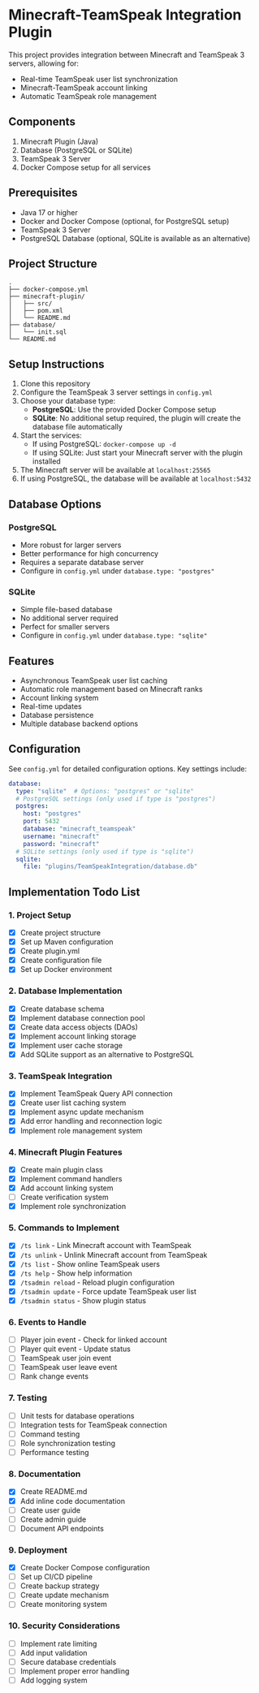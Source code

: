 # Minecraft-TeamSpeak Integration Plugin

This project provides integration between Minecraft and TeamSpeak 3 servers, allowing for:
- Real-time TeamSpeak user list synchronization
- Minecraft-TeamSpeak account linking
- Automatic TeamSpeak role management

## Components

1. Minecraft Plugin (Java)
2. Database (PostgreSQL or SQLite)
3. TeamSpeak 3 Server
4. Docker Compose setup for all services

## Prerequisites

- Java 17 or higher
- Docker and Docker Compose (optional, for PostgreSQL setup)
- TeamSpeak 3 Server
- PostgreSQL Database (optional, SQLite is available as an alternative)

## Project Structure

```
.
├── docker-compose.yml
├── minecraft-plugin/
│   ├── src/
│   ├── pom.xml
│   └── README.md
├── database/
│   └── init.sql
└── README.md
```

## Setup Instructions

1. Clone this repository
2. Configure the TeamSpeak 3 server settings in `config.yml`
3. Choose your database type:
   - **PostgreSQL**: Use the provided Docker Compose setup
   - **SQLite**: No additional setup required, the plugin will create the database file automatically
4. Start the services:
   - If using PostgreSQL: `docker-compose up -d`
   - If using SQLite: Just start your Minecraft server with the plugin installed
5. The Minecraft server will be available at `localhost:25565`
6. If using PostgreSQL, the database will be available at `localhost:5432`

## Database Options

### PostgreSQL
- More robust for larger servers
- Better performance for high concurrency
- Requires a separate database server
- Configure in `config.yml` under `database.type: "postgres"`

### SQLite
- Simple file-based database
- No additional server required
- Perfect for smaller servers
- Configure in `config.yml` under `database.type: "sqlite"`

## Features

- Asynchronous TeamSpeak user list caching
- Automatic role management based on Minecraft ranks
- Account linking system
- Real-time updates
- Database persistence
- Multiple database backend options

## Configuration

See `config.yml` for detailed configuration options. Key settings include:

```yaml
database:
  type: "sqlite"  # Options: "postgres" or "sqlite"
  # PostgreSQL settings (only used if type is "postgres")
  postgres:
    host: "postgres"
    port: 5432
    database: "minecraft_teamspeak"
    username: "minecraft"
    password: "minecraft"
  # SQLite settings (only used if type is "sqlite")
  sqlite:
    file: "plugins/TeamSpeakIntegration/database.db"
```

## Implementation Todo List

### 1. Project Setup
- [x] Create project structure
- [x] Set up Maven configuration
- [x] Create plugin.yml
- [x] Create configuration file
- [x] Set up Docker environment

### 2. Database Implementation
- [x] Create database schema
- [x] Implement database connection pool
- [x] Create data access objects (DAOs)
- [x] Implement account linking storage
- [x] Implement user cache storage
- [x] Add SQLite support as an alternative to PostgreSQL

### 3. TeamSpeak Integration
- [x] Implement TeamSpeak Query API connection
- [x] Create user list caching system
- [x] Implement async update mechanism
- [x] Add error handling and reconnection logic
- [x] Implement role management system

### 4. Minecraft Plugin Features
- [x] Create main plugin class
- [x] Implement command handlers
- [x] Add account linking system
- [ ] Create verification system
- [x] Implement role synchronization

### 5. Commands to Implement
- [x] `/ts link` - Link Minecraft account with TeamSpeak
- [x] `/ts unlink` - Unlink Minecraft account from TeamSpeak
- [x] `/ts list` - Show online TeamSpeak users
- [x] `/ts help` - Show help information
- [x] `/tsadmin reload` - Reload plugin configuration
- [x] `/tsadmin update` - Force update TeamSpeak user list
- [x] `/tsadmin status` - Show plugin status

### 6. Events to Handle
- [ ] Player join event - Check for linked account
- [ ] Player quit event - Update status
- [ ] TeamSpeak user join event
- [ ] TeamSpeak user leave event
- [ ] Rank change events

### 7. Testing
- [ ] Unit tests for database operations
- [ ] Integration tests for TeamSpeak connection
- [ ] Command testing
- [ ] Role synchronization testing
- [ ] Performance testing

### 8. Documentation
- [x] Create README.md
- [x] Add inline code documentation
- [ ] Create user guide
- [ ] Create admin guide
- [ ] Document API endpoints

### 9. Deployment
- [x] Create Docker Compose configuration
- [ ] Set up CI/CD pipeline
- [ ] Create backup strategy
- [ ] Create update mechanism
- [ ] Create monitoring system

### 10. Security Considerations
- [ ] Implement rate limiting
- [ ] Add input validation
- [ ] Secure database credentials
- [ ] Implement proper error handling
- [ ] Add logging system 
